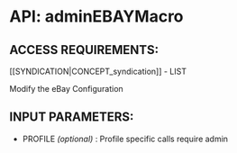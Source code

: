 # API: adminEBAYMacro


## ACCESS REQUIREMENTS: ##
[[SYNDICATION|CONCEPT_syndication]] - LIST


Modify the eBay Configuration

## INPUT PARAMETERS: ##
  * PROFILE _(optional)_ : Profile specific calls require admin
